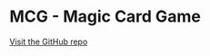 [comment]: <> (Only edit this file in GitHub as .gitignore prevents it from pushing.)

# MCG - Magic Card Game
[Visit the GitHub repo](https://github.com/sfeichtenschlager/mcg/)
